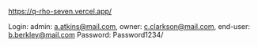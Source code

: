 https://q-rho-seven.vercel.app/

Login: admin: a.atkins@mail.com, owner: c.clarkson@mail.com, end-user: b.berkley@mail.com
Password: Password1234/
